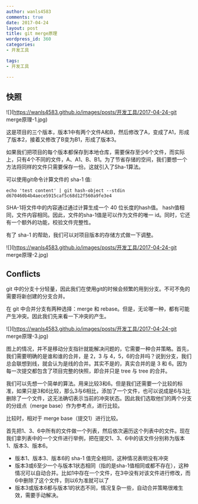 ```yaml
---
author: wanls4583
comments: true
date: 2017-04-24
layout: post
title: git merge原理
wordpress_id: 360
categories:
- 开发工具

tags:
- 开发工具

---
```


## 快照

![](https://wanls4583.github.io/images/posts/开发工具/2017-04-24-git merge原理-1.jpg)

这是项目的三个版本，版本1中有两个文件A和B，然后修改了A，变成了A1，形成了版本2，接着又修改了B变为B1，形成了版本3。

如果我们把项目的每个版本都保存到本地仓库，需要保存至少6个文件，而实际上，只有4个不同的文件，A、A1、B、B1。为了节省存储的空间，我们要想一个方法将同样的文件只需要保存一份。这就引入了Sha-1算法。

可以使用git命令计算文件的 sha-1 值:

```base
echo 'test content' | git hash-object --stdin
d670460b4b4aece5915caf5c68d12f560a9fe3e4
```

SHA-1将文件中的内容通过通过计算生成一个 40 位长度的hash值。
hash值相同，文件内容相同。因此，文件的sha-1值是可以作为文件的唯一 id。同时，它还有一个额外的功能，校验文件完整性。

有了 sha-1 的帮助，我们可以对项目版本的存储方式做一下调整。

![](https://wanls4583.github.io/images/posts/开发工具/2017-04-24-git merge原理-2.jpg)

## Conflicts

git 中的分支十分轻量，因此我们在使用git的时候会频繁的用到分支。不可不免的需要将新创建的分支合并。

在 git 中合并分支有两种选择：merge 和 rebase。但是，无论哪一种，都有可能产生冲突。因此我们先来看一下冲突的产生。

![](https://wanls4583.github.io/images/posts/开发工具/2017-04-24-git merge原理-3.jpg)

图上的情况，并不是移动分支指针就能解决问题的，它需要一种合并策略。首先，我们需要明确的是谁和谁的合并，是 2，3 与 4，5，6的合并吗？说到分支，我们总会联想到线，就会认为是线的合并。其实不是的，真实合并的是 3 和 6。因为每一次提交都包含了项目完整的快照，即合并只是 tree 与 tree 的合并。

我们可以先想一个简单的算法。用来比较3和6。但是我们还需要一个比较的标准，如果只是3和6比较，那么3与6相比，添加了一个文件，也可以说成是6与3比删除了一个文件，这无法确切表示当前的冲突状态。因此我们选取他们的两个分支的分歧点（merge base）作为参考点，进行比较。

比较时，相对于 merge base（提交1）进行比较。

首先把1、3、6中所有的文件做一个列表，然后依次遍历这个列表中的文件。现在我们拿列表中的一个文件进行举例，把在提交1、3、6中的该文件分别称为版本1、版本3、版本6。

- 版本1、版本3、版本6的 sha-1 值完全相同，这种情况表明没有冲突
- 版本3或6至少一个与版本1状态相同（指的是sha-1值相同或都不存在），这种情况可以自动合并。比如1中存在一个文件，在3中没有对该文件进行修改，而6中删除了这个文件，则以6为准就可以了
- 版本3或版本6都与版本1的状态不同，情况复杂一些，自动合并策略很难生效，需要手动解决。
